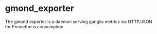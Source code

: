 gmond_exporter
==============

The gmond exporter is a daemon serving ganglia metrics via HTTP/JSON for Prometheus consumption.